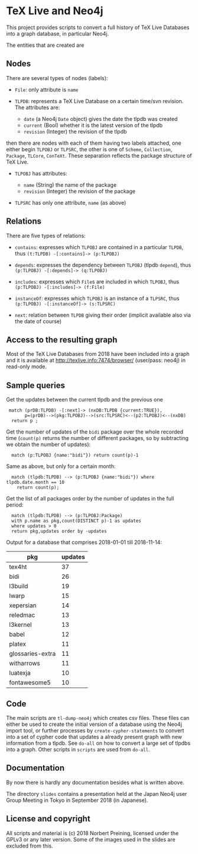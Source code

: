 TeX Live and Neo4j
==================

This project provides scripts to convert a full history of TeX Live Databases
into a graph database, in particular Neo4j.

The entities that are created are

Nodes
-----

There are several types of nodes (labels):

  - `File`: only attribute is `name`
  - `TLPDB`: represents a TeX Live Database on a certain time/svn revision.
     The attributes are: 

     - `date` (a Neo4j `Date` object) gives the date the tlpdb was created
     - `current` (Bool) whether it is the latest version of the tlpdb
     - `revision` (Integer) the revision of the tlpdb

then there are nodes with each of them having two labels attached, one either
begin `TLPOBJ` or `TLPSRC`, the other is one of `Scheme`, `Collection`,
`Package`, `TLCore`, `ConTeXt`. These separation reflects the package structure
of TeX Live.

  - `TLPOBJ` has attributes:

    - `name` (String) the name of the package
    - `revision` (Integer) the revision of the package

  - `TLPSRC` has only one attribute, `name` (as above)

Relations
---------

There are five types of relations:

  - `contains`: expresses which `TLPOBJ` are contained in a particular `TLPDB`,
     thus `(t:TLPDB) -[:contains]-> (p:TLPOBJ)`

  - `depends`: expresses the dependency between `TLPOBJ` (tlpdb `depend`),
     thus `(p:TLPOBJ) -[:depends]-> (q:TLPOBJ)`

  - `includes`: expresses which `File`s are included in which `TLPOBJ`,
     thus `(p:TLPOBJ) -[:includes]-> (f:File)`

  - `instanceOf`: expresses which `TLPOBJ` is an instance of a `TLPSRC`,
     thus `(p:TLPOBJ) -[:instanceOf]-> (s:TLPSRC)`

  - `next`: relation between `TLPDB` giving their order (implicit available
     also via the date of course)

 
Access to the resulting graph
-----------------------------

Most of the TeX Live Databases from 2018 have been included into a graph and
it is available at http://texlive.info:7474/browser/ (user/pass: neo4j) in
read-only mode.

Sample queries
--------------

Get the updates between the current tlpdb and the previous one

```
 match (prDB:TLPDB) -[:next]-> (nxDB:TLPDB {current:TRUE}), 
       p=(prDB)-->(pkg:TLPOBJ)-->(src:TLPSRC)<--(p2:TLPOBJ)<--(nxDB) 
  return p ;
```


Get the number of updates of the `bidi` package over the whole recorded time
(`count(p)` returns the number of different packages, so by subtracting we
obtain the number of updates):

```
  match (p:TLPOBJ {name:"bidi"}) return count(p)-1
```

Same as above, but only for a certain month:

```
  match (tlpdb:TLPDB) --> (p:TLPOBJ {name:"bidi"}) where tlpdb.date.month == 10
    return count(p);
```

Get the list of all packages order by the number of updates in the full
period:

```
  match (tlpdb:TLPDB) --> (p:TLPOBJ:Package)
  with p.name as pkg,count(DISTINCT p)-1 as updates
  where updates > 0
  return pkg,updates order by -updates
```

Output for a database that comprises 2018-01-01 till 2018-11-14:


| pkg | updates |
| --- | ------- |
| tex4ht            | 37 |
| bidi              | 26 |
| l3build           | 19 |
| lwarp             | 15 |
| xepersian         | 14 |
| reledmac          | 13 |
| l3kernel          | 13 |
| babel             | 12 |
| platex            | 11 |
| glossaries-extra  | 11 |
| witharrows        | 11 |
| luatexja          | 10 |
| fontawesome5      | 10 |



Code
----

The main scripts are `tl-dump-neo4j` which creates csv files. These files can 
either be used to create the initial version of a database using the Neo4j
import tool, or further processes by `create-cypher-statements` to convert
into a set of cypher code that updates a already present graph with new information
from a tlpdb. See `do-all` on how to convert a large set of tlpdbs into a graph.
Other scripts in `scripts` are used from `do-all`.

Documentation
-------------

By now there is hardly any documentation besides what is written above.

The directory `slides` contains a presentation held at the Japan Neo4j user Group
Meeting in Tokyo in September 2018 (in Japanese).

License and copyright
---------------------

All scripts and material is (c) 2018  Norbert Preining, licensed under the GPLv3 
or any later version. Some of the images used in the slides are excluded from this.


